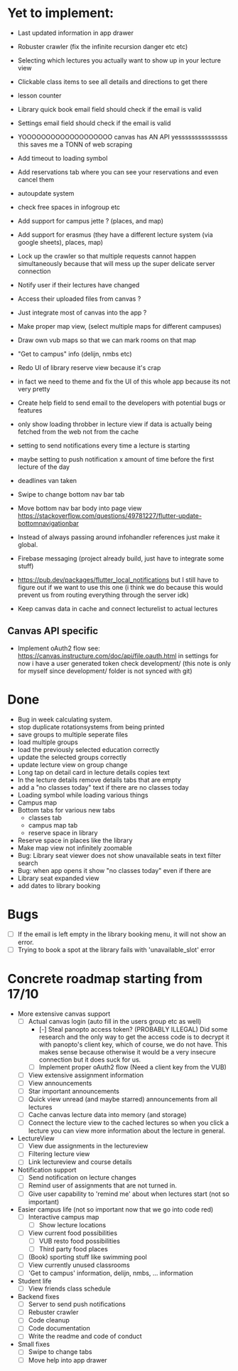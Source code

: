 # Yet to implement:
- Last updated information in app drawer
- Robuster crawler (fix the infinite recursion danger etc etc)
- Selecting which lectures you actually want to show up in your lecture view
- Clickable class items to see all details and directions to get there
- lesson counter
- Library quick book email field should check if the email is valid
- Settings email field should check if the email is valid
- YOOOOOOOOOOOOOOOOOOO canvas has AN API yesssssssssssssss this saves me a TONN of web scraping
- Add timeout to loading symbol 
- Add reservations tab where you can see your reservations and even cancel them
- autoupdate system
- check free spaces in infogroup etc
- Add support for campus jette ? (places, and map)
- Add support for erasmus (they have a different lecture system (via google sheets),
places, map)
- Lock up the crawler so that multiple requests cannot happen simultaneously because
that will mess up the super delicate server connection 
- Notify user if their lectures have changed
- Access their uploaded files from canvas ?
- Just integrate most of canvas into the app ?
- Make proper map view, (select multiple maps for different campuses)
- Draw own vub maps so that we can mark rooms on that map
- "Get to campus" info (delijn, nmbs etc)
- Redo UI of library reserve view because it's crap
- in fact we need to theme and fix the UI of this whole app because its not very pretty
- Create help field to send email to the developers with potential bugs or features 
- only show loading throbber in lecture view if data is actually being fetched from the web not from the cache
- setting to send notifications every time a lecture is starting 
- maybe setting to push notification x amount of time before the first lecture of the day
- deadlines van taken
- Swipe to change bottom nav bar tab
- Move bottom nav bar body into page view https://stackoverflow.com/questions/49781227/flutter-update-bottomnavigationbar
- Instead of always passing around infohandler references just make it global.

- Firebase messaging (project already build, just have to integrate some stuff)
- https://pub.dev/packages/flutter_local_notifications but I still have to figure out
  if we want to use this one (i think we do because this would prevent us from routing
  everything through the server idk)

- Keep canvas data in cache and connect lecturelist to actual lectures

## Canvas API specific
- Implement oAuth2 flow see: https://canvas.instructure.com/doc/api/file.oauth.html in settings
    for now i have a user generated token check development/ (this note is only for myself since development/ folder is not synced with git)


# Done
- Bug in week calculating system.
- stop duplicate rotationsystems from being printed
- save groups to multiple seperate files 
- load multiple groups
- load the previously selected education correctly
- update the selected groups correctly
- update lecture view on group change 
- Long tap on detail card in lecture details copies text
- In the lecture details remove details tabs that are empty
- add a "no classes today" text if there are no classes today
- Loading symbol while loading various things
- Campus map
- Bottom tabs for various new tabs
    - classes tab
    - campus map tab
    - reserve space in library
- Reserve space in places like the library
- Make map view not infinitely zoomable
- Bug: Library seat viewer does not show unavailable seats in text filter search
- Bug: when app opens it show "no classes today" even if there are
- Library seat expanded view
- add dates to library booking

# Bugs
- [ ] If the email is left empty in the library booking menu, it will not show an error. 
- [ ] Trying to book a spot at the library fails with 'unavailable_slot' error

# Concrete roadmap starting from 17/10
- More extensive canvas support
    - [ ] Actual canvas login (auto fill in the users group etc as well)
        - [-] Steal panopto access token? (PROBABLY ILLEGAL)
            Did some research and the only way to get the access code is to
            decrypt it with panopto's client key, which of course, we do not have.
            This makes sense because otherwise it would be a very insecure connection
            but it does suck for us.
        - [ ] Implement proper oAuth2 flow (Need a client key from the VUB)

    - [ ] View extensive assignment information
    - [ ] View announcements
    - [ ] Star important announcements
    - [ ] Quick view unread (and maybe starred) announcements from all lectures
    - [ ] Cache canvas lecture data into memory (and storage) 
    - [ ] Connect the lecture view to the cached lectures so when you click a lecture you can view more information about the lecture in general.

- LectureView
    - [ ] View due assignments in the lectureview
    - [ ] Filtering lecture view
    - [ ] Link lectureview and course details

- Notification support
    - [ ] Send notification on lecture changes
    - [ ] Remind user of assignments that are not turned in.
    - [ ] Give user capability to 'remind me' about when lectures start (not so important)

- Easier campus life (not so important now that we go into code red)
    - [ ] Interactive campus map
        - [ ] Show lecture locations
    - [ ] View current food possibilities
        - [ ] VUB resto food possibilities
        - [ ] Third party food places
    - [ ] (Book) sporting stuff like swimming pool
    - [ ] View currently unused classrooms
    - [ ] 'Get to campus' information, delijn, nmbs, ... information

- Student life
    - [ ] View friends class schedule 

- Backend fixes
    - [ ] Server to send push notifications
    - [ ] Rebuster crawler
    - [ ] Code cleanup
    - [ ] Code documentation
    - [ ] Write the readme and code of conduct

- Small fixes
    - [ ] Swipe to change tabs
    - [ ] Move help into app drawer
